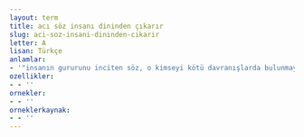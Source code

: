 ```yaml
---
layout: term
title: acı söz insanı dininden çıkarır
slug: aci-soz-insani-dininden-cikarir
letter: A
lisan: Türkçe
anlamlar:
- '"insanın gururunu inciten söz, o kimseyi kötü davranışlarda bulunmaya yöneltir" anlamında kullanılan bir söz'
ozellikler:
- - ''
ornekler:
- - ''
orneklerkaynak:
- - ''
---
```

